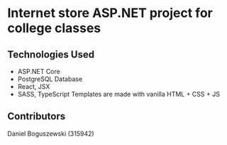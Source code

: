 # Internet store ASP.NET project for college classes 

## Technologies Used
- ASP.NET Core
- PostgreSQL Database
- React, JSX
- SASS, TypeScript
Templates are made with vanilla HTML + CSS + JS

## Contributors
Daniel Boguszewski (315942)
